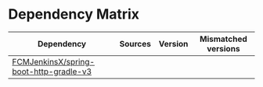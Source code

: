 # Dependency Matrix

Dependency | Sources | Version | Mismatched versions
---------- | ------- | ------- | -------------------
[FCMJenkinsX/spring-boot-http-gradle-v3](https://github.com/FCMJenkinsX/spring-boot-http-gradle-v3.git) |  | []() | 
